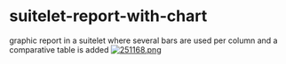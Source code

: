 # suitelet-report-with-chart
graphic report in a suitelet where several bars are used per column and a comparative table is added
[![251168.png](https://i.postimg.cc/jdz8mFWn/251168.png)](https://postimg.cc/gn2q64HG)
